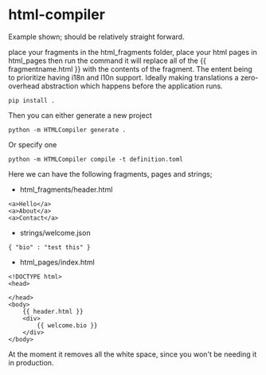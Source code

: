 # html-compiler
Example shown; should be relatively straight forward.

place your fragments in the html_fragments folder, place your html pages in html_pages then run the command it will replace all of the {{ fragmentname.html }} with the contents of the fragment.
The entent being to prioritize having i18n and l10n support. Ideally making translations a zero-overhead abstraction which happens before the application runs. 

```
pip install .
```

Then you can either generate a new project
```
python -m HTMLCompiler generate .
```

Or specify one
```
python -m HTMLCompiler compile -t definition.toml
```

Here we can have the following fragments, pages and strings;

* html_fragments/header.html
```
<a>Hello</a>
<a>About</a>
<a>Contact</a>
```

* strings/welcome.json
```
{ "bio" : "test this" }
```

* html_pages/index.html
```
<!DOCTYPE html>
<head>

</head>
<body>
    {{ header.html }}
    <div>
        {{ welcome.bio }}
    </div>
</body>
```

At the moment it removes all the white space, since you won't be needing it in production.
